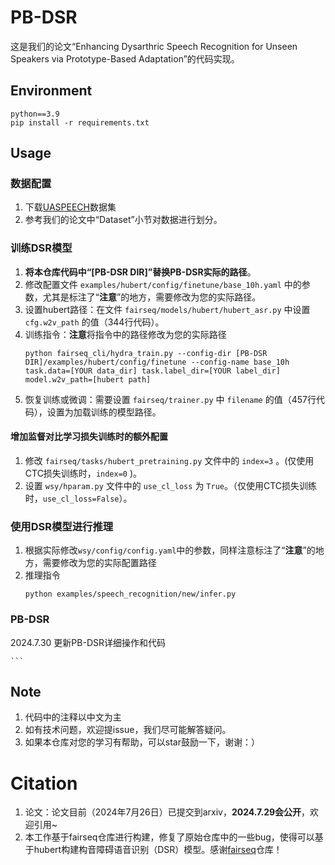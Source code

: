 # PB-DSR #
这是我们的论文“Enhancing Dysarthric Speech Recognition for Unseen Speakers via Prototype-Based Adaptation”的代码实现。

## Environment ##
```
python==3.9
pip install -r requirements.txt
```

## Usage ##
### 数据配置 ###
1. 下载[UASPEECH](https://www.isca-archive.org/interspeech_2008/kim08c_interspeech.pdf)数据集
2. 参考我们的论文中“Dataset”小节对数据进行划分。

### 训练DSR模型 ###
1. **将本仓库代码中“[PB-DSR DIR]”替换PB-DSR实际的路径**。
2. 修改配置文件 ```examples/hubert/config/finetune/base_10h.yaml``` 中的参数，尤其是标注了“**注意**”的地方，需要修改为您的实际路径。
3. 设置hubert路径：在文件 ```fairseq/models/hubert/hubert_asr.py``` 中设置 ```cfg.w2v_path``` 的值（344行代码）。
4. 训练指令：**注意**将指令中的路径修改为您的实际路径
    ```
    python fairseq_cli/hydra_train.py --config-dir [PB-DSR DIR]/examples/hubert/config/finetune --config-name base_10h task.data=[YOUR data_dir] task.label_dir=[YOUR label_dir] model.w2v_path=[hubert path]
    ```
5. 恢复训练或微调：需要设置 ```fairseq/trainer.py``` 中 ```filename``` 的值（457行代码），设置为加载训练的模型路径。

#### 增加监督对比学习损失训练时的额外配置 ####
1. 修改 ```fairseq/tasks/hubert_pretraining.py``` 文件中的 ```index=3``` 。(仅使用CTC损失训练时，```index=0``` )。
2. 设置 ```wsy/hparam.py``` 文件中的 ```use_cl_loss``` 为 ```True```。（仅使用CTC损失训练时，```use_cl_loss=False```）。

### 使用DSR模型进行推理 ###
1. 根据实际修改```wsy/config/config.yaml```中的参数，同样注意标注了“**注意**”的地方，需要修改为您的实际配置路径
2. 推理指令
    ```
    python examples/speech_recognition/new/infer.py
    ```
### PB-DSR ###
2024.7.30 更新PB-DSR详细操作和代码

<!-- #### 支持集抽取特征 ####
1. 设置```wsy/hparam.py```中的```prepare_datastore=True```以及设置保存特征的目录```o_datastore_dir```
2. 执行```使用DSR模型进行推理```处的操作

#### 测试集抽取特征 ####
1. 设置```wsy/hparam.py```中的```prepare_datastore=True```以及设置保存特征的目录```o_datastore_dir```
2. 执行```使用DSR模型进行推理```处的操作

#### 原型分类 ####
1. 设置```wsy/prototype_test.py```里标注了```注意```的地方
2. 执行以下指令：可以修改```speaker_name```，```result_dir```；```datastore_dir```和```test_dir```是上方保存支持集和测试集特征的目录
    ```
    speaker_name=M04 
    datastore_dir=datastore_dir_path
    test_dir=test_dir_path
    policy=4
    result_dir=result_dir_path
    python wsy/prototype_test.py --choose 1 --ltr_name $speaker_name --datastore_dir $datastore_dir --test_dir $test_dir --policy $policy >> result_dir/${speaker_name}_$policy.txt -->
    ```

## Note ##
1. 代码中的注释以中文为主
2. 如有技术问题，欢迎提issue，我们尽可能解答疑问。
3. 如果本仓库对您的学习有帮助，可以star鼓励一下，谢谢：）

# Citation
1. 论文：论文目前（2024年7月26日）已提交到arxiv，**2024.7.29会公开**，欢迎引用~
2. 本工作基于fairseq仓库进行构建，修复了原始仓库中的一些bug，使得可以基于hubert构建构音障碍语音识别（DSR）模型。感谢[fairseq](https://github.com/facebookresearch/fairseq)仓库！